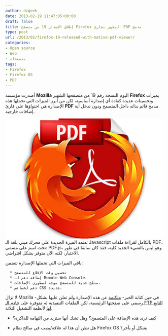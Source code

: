 ```yaml
---
author: dzgeek
date: 2013-02-19 11:47:05+00:00
draft: false
title: إطلاق الإصدار 19 من متصفح Firefox المجهز بقارئ PDF مدمج
type: post
url: /2013/02/firefox-19-released-with-native-pdf-viewer/
categories:
- Open source
- Web
- متصفحات
tags:
- Firefox
- Firefox OS
- PDF
---
```


أصدرت مؤسسة **Mozilla** اليوم النسخة رقم 19 من متصفحها الشهير **Firefox** بميزات وتحسينات عديدة كعادة أي إصدارة أساسية، لكن من أبرز الميزات التي تحملها هذه الإصدارة هي احتواؤها على قارئ **PDF** مدمج قائم بذاته داخل المتصفح ودون تدخل أية إضافات خارجية.


[![firefox-native-pdf-viewer](firefox-native-pdf-viewer.jpg)
](firefox-native-pdf-viewer.jpg)تعتمد الميزة الجديدة على محرك مبني بلغة الـ Javascript بالكامل لقراءة ملفات PDF، تحت اسم على مسمي: PDF.js، وهو ليس بالشيء الجديد كلية، فقد كان سابقا في طور الاختبار، لكنه الآن متوفر بشكل افتراضي.




باقي الميزات التي تحملها الإصدارة تتضمن:






	  * تحسين وقت الإقلاع للمتصفح
	  * إضافة دعم لـ Remote Web Console.
	  * منقّح جديد للمتصفح موجه لمطوري الإضافات.
	  * دعم لخصائص CSS جديدة.



لا تزال Mozilla -في حين كتابة الخبر- [متكتمة](http://www.phoronix.com/scan.php?page=news_item&px=MTMwNTc) عن هذه الإصدارة ولم تعلن عليها بشكل رسمي على صفحتها الرئيسية، لكن الملفات التنفيذية له متوفرة على [خادم الـ FTP التابع لها](ftp://ftp.mozilla.org/pub/mozilla.org/firefox/releases/19.0/) لأنظمة التشغيل الثلاثة.




- كيف ترى هذه الإضافة على المتصفح؟ وهل تشك أنها ستزيد من التهامه للذاكرة؟




- هل تظن أن هذا له علاقة/يصب في صالح نظام Firefox OS بشكل أو بآخر؟
